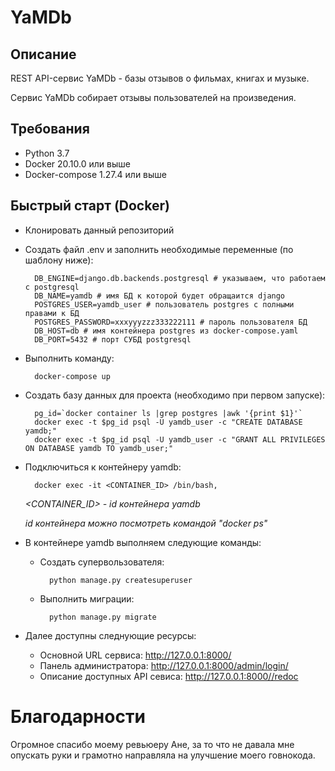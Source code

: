 # YaMDb


## Описание
REST API-сервис YaMDb - базы отзывов о фильмах, книгах и музыке.

Сервис YaMDb собирает отзывы пользователей на произведения.


## Требования

* Python 3.7
* Docker 20.10.0 или выше
* Docker-compose 1.27.4 или выше


## Быстрый старт (Docker)

* Клонировать данный репозиторий

* Создать файл .env и заполнить необходимые переменные (по шаблону ниже):

        DB_ENGINE=django.db.backends.postgresql # указываем, что работаем с postgresql
        DB_NAME=yamdb # имя БД к которой будет обращаится django
        POSTGRES_USER=yamdb_user # пользователь postgres с полными правами к БД
        POSTGRES_PASSWORD=xxxyyyzzz333222111 # пароль пользователя БД
        DB_HOST=db # имя контейнера postgres из docker-compose.yaml
        DB_PORT=5432 # порт СУБД postgresql


* Выполнить команду:

        docker-compose up

* Создать базу данных для проекта (необходимо при первом запуске):
    
        pg_id=`docker container ls |grep postgres |awk '{print $1}'`
        docker exec -t $pg_id psql -U yamdb_user -c "CREATE DATABASE yamdb;"
        docker exec -t $pg_id psql -U yamdb_user -c "GRANT ALL PRIVILEGES ON DATABASE yamdb TO yamdb_user;"


* Подключиться к контейнеру yamdb:

        docker exec -it <CONTAINER_ID> /bin/bash, 
    
    *<CONTAINER_ID> - id контейнера yamdb*
    
    *id контейнера можно посмотреть командой "docker ps"*
    
* В контейнере yamdb выполняем следующие команды:
    * Создать супервользователя:
      
            python manage.py createsuperuser
        
    * Выполнить миграции:
    
            python manage.py migrate
    
* Далее доступны следнующие ресурсы:
    * Основной URL сервиса: http://127.0.0.1:8000/
    * Панель администратора: http://127.0.0.1:8000/admin/login/
    * Описание доступных API севиса: http://127.0.0.1:8000//redoc

# Благодарности

Огромное спасибо моему ревьюеру Ане, за то что не давала мне опускать руки и грамотно направляла на улучшение моего говнокода.
